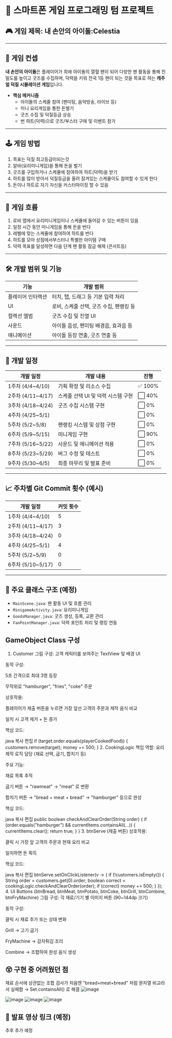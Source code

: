 # 📱 스마트폰 게임 프로그래밍 텀 프로젝트  
## 🎮 게임 제목: **내 손안의 아이돌:Celestia**

---

## 🌟 게임 컨셉

**내 손안의 아이돌**은 플레이어가 최애 아이돌의 열혈 팬이 되어 다양한 팬 활동을 통해 친밀도를 높이고 굿즈를 수집하며, 덕력을 키워 전국 1등 팬이 되는 것을 목표로 하는 **캐주얼 덕질 시뮬레이션 게임**입니다.

- **핵심 메커니즘**
  - 아이돌의 스케줄 참여 (팬미팅, 음악방송, 라이브 등)
  - 미니 요리게임을 통한 돈벌기 
  - 굿즈 수집 및 덕질등급 상승 
  - 번 하트(덕력)으로 굿즈/부스터 구매 및 이벤트 참가

---

## 🕹️ 게임 방법

1. 목표는 덕질 최고등급이되는것
2. 알바(요리미니게임)을 통해 돈을 벌기
3. 굿즈를 구입하거나 스케쥴에 참여하여 하트(덕력)을 받기
4. 하트를 많이 받아서 덕질등급을 올려 잠겨있는 스케쥴이도 참여할 수 있게 한다
5. 돈이나 하트로 자기 자신을 커스터마이징 할 수 있음   

---

## 🔄 게임 흐름

1. 로비 맵에서 요리미니게임이나 스케쥴에 들어갈 수 있는 버튼이 있음
2. 일정 시간 동안 미니게임을 통해 돈을 번다
3. 레벨에 맞는 스케쥴에 참여하여 하트를 번다  
4. 하트를 모아 상점에서부스터나 특별한 아이템 구매 
5. 덕력 목표를 달성하면 다음 단계 팬 활동 잠금 해제 (콘서트등)  

---

## 🛠️ 개발 범위 및 기능

| 기능 | 개발 범위 |
|------|------------|
|플레이어 인터랙션|터치, 탭, 드래그 등 기본 입력 처리|
|UI|로비, 스케줄 선택, 굿즈 수집, 팬랭킹 등|
|컬렉션 앨범|굿즈 수집 및 진열 UI|
|사운드|아이돌 음성, 팬미팅 배경음, 효과음 등|
|애니메이션|아이돌 등장 연출, 굿즈 연출 등|

---

## 📆 개발 일정

| 개발 일정 | 개발 내용 | 진행 |
|-----------|-----------|------|
|1주차 (4/4~4/10)|기획 확정 및 리소스 수집|✅ 100%|
|2주차 (4/11~4/17)|스케줄 선택 UI 및 덕력 시스템 구현|⬜ 40%|
|3주차 (4/18~4/24)| 굿즈 수집 시스템 구현|⬜ 0%|
|4주차 (4/25~5/1)||⬜ 0%|
|5주차 (5/2~5/8)|팬랭킹 시스템 및 상점 구현|⬜ 0%|
|6주차 (5/9~5/15)|미니게임 구현|⬜ 90%|
|7주차 (5/16~5/22)|사운드 및 애니메이션 적용|⬜ 0%|
|8주차 (5/23~5/29)|버그 수정 및 테스트|⬜ 0%|
|9주차 (5/30~6/5)|최종 마무리 및 발표 준비|⬜ 0%|

---

## 📈 주차별 Git Commit 횟수 (예시)

| 개발 일정 | 커밋 횟수 |
|-----------|------------|
|1주차 (4/4~4/10)|5|
|2주차 (4/11~4/17)|3|
|3주차 (4/18~4/24)|0|
|4주차 (4/25~5/1)|4|
|5주차 (5/2~5/9)|0|
|6주차 (5/10~5/17)|0|

---

## 📂 주요 클래스 구조 (예정)

- `MainScene.java`: 팬 활동 UI 및 흐름 관리  
- `MinigameActivity.java`: 요리미니게임  
- `GoodsManager.java`: 굿즈 생성, 등록, 교환 관리  
- `FanPointManager.java`: 덕력 포인트 처리 및 랭킹 연동  

##  GameObject Class 구성
1. Customer
그림 구성: 고객 캐릭터를 보여주는 TextView 및 배경 UI

동작 구성:

5초 간격으로 최대 3명 등장

무작위로 "hamburger", "fries", "coke" 주문

상호작용:

플레이어가 제출 버튼을 누르면 가장 앞선 고객의 주문과 제작 음식 비교

일치 시 고객 제거 + 돈 증가

핵심 코드:

java
복사
편집
if (target.order.equals(playerCookedFood)) {
    customers.remove(target);
    money += 500;
}
2. CookingLogic
책임 역할: 요리 제작 로직 담당 (재료 선택, 굽기, 합치기 등)

주요 기능:

재료 목록 추적

굽기 버튼 → "rawmeat" → "meat" 로 변환

합치기 버튼 → "bread + meat + bread" → "hamburger" 등으로 완성

핵심 코드:

java
복사
편집
public boolean checkAndClearOrder(String order) {
    if (order.equals("hamburger") && currentItems.containsAll(...)) {
        currentItems.clear();
        return true;
    }
}
3. btnServe (제출 버튼)
상호작용:

클릭 시 가장 앞 고객의 주문과 현재 요리 비교

일치하면 돈 획득

핵심 코드:

java
복사
편집
btnServe.setOnClickListener(v -> {
    if (!customers.isEmpty()) {
        String order = customers.get(0).order;
        boolean correct = cookingLogic.checkAndClearOrder(order);
        if (correct) money += 500;
    }
});
4. UI Buttons (btnBread, btnMeat, btnPotato, btnCoke, btnGrill, btnCombine, btnFryMachine)
그림 구성: 각 재료/기기 별 이미지 버튼 (90~144dp 크기)

동작 구성:

클릭 시 재료 추가 또는 상태 변화

Grill → 고기 굽기

FryMachine → 감자튀김 조리

Combine → 조합하여 완성 음식 생성

## 😵 구현 중 어려웠던 점
재료 순서에 상관없는 조합 검사가 처음엔 "bread+meat+bread" 처럼 문자열 비교라서 실패함 → Set.containsAll() 로 해결
![image](https://github.com/user-attachments/assets/8e0d277f-43ce-4669-8dd2-6283b39d02bb)

![image](https://github.com/user-attachments/assets/3625a98b-e1ce-4003-a4a6-7319fce10a63)
![image](https://github.com/user-attachments/assets/a1bc4c40-2816-4008-aab4-90661fdf4b99)
![image](https://github.com/user-attachments/assets/3986635f-d956-43a7-bf82-af96511dc923)

## 🔗 발표 영상 링크 (예정)
추후 추가 예정
